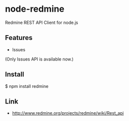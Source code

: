 node-redmine
===============

Redmine REST API Client for node.js


Features
---------

* Issues

(Only Issues API is available now.)


Install
---------

  $ npm install redmine


Link
------

* http://www.redmine.org/projects/redmine/wiki/Rest_api
